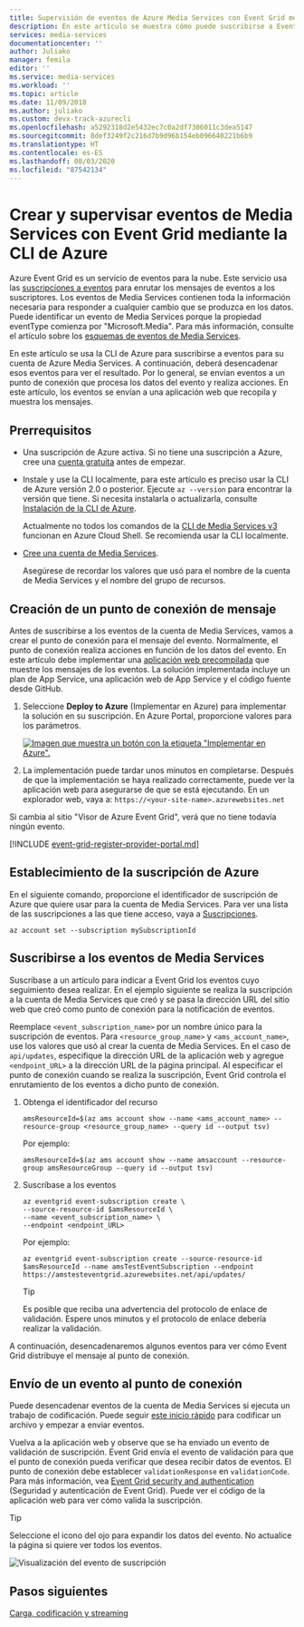 ```yaml
---
title: Supervisión de eventos de Azure Media Services con Event Grid mediante la CLI | Microsoft Docs
description: En este artículo se muestra cómo puede suscribirse a Event Grid para supervisar eventos de Azure Media Services.
services: media-services
documentationcenter: ''
author: Juliako
manager: femila
editor: ''
ms.service: media-services
ms.workload: ''
ms.topic: article
ms.date: 11/09/2018
ms.author: juliako
ms.custom: devx-track-azurecli
ms.openlocfilehash: a5292318d2e5432ec7c0a2df7306011c3dea5147
ms.sourcegitcommit: 8def3249f2c216d7b9d96b154eb096640221b6b9
ms.translationtype: HT
ms.contentlocale: es-ES
ms.lasthandoff: 08/03/2020
ms.locfileid: "87542134"
---
```

# <a name="create-and-monitor-media-services-events-with-event-grid-using-the-azure-cli"></a>Crear y supervisar eventos de Media Services con Event Grid mediante la CLI de Azure

Azure Event Grid es un servicio de eventos para la nube. Este servicio usa las [suscripciones a eventos](../../event-grid/concepts.md#event-subscriptions) para enrutar los mensajes de eventos a los suscriptores. Los eventos de Media Services contienen toda la información necesaria para responder a cualquier cambio que se produzca en los datos. Puede identificar un evento de Media Services porque la propiedad eventType comienza por "Microsoft.Media". Para más información, consulte el artículo sobre los [esquemas de eventos de Media Services](media-services-event-schemas.md).

En este artículo se usa la CLI de Azure para suscribirse a eventos para su cuenta de Azure Media Services. A continuación, deberá desencadenar esos eventos para ver el resultado. Por lo general, se envían eventos a un punto de conexión que procesa los datos del evento y realiza acciones. En este artículo, los eventos se envían a una aplicación web que recopila y muestra los mensajes.

## <a name="prerequisites"></a>Prerrequisitos

- Una suscripción de Azure activa. Si no tiene una suscripción a Azure, cree una [cuenta gratuita](https://azure.microsoft.com/free/?ref=microsoft.com&utm_source=microsoft.com&utm_medium=docs&utm_campaign=visualstudio) antes de empezar.
- Instale y use la CLI localmente, para este artículo es preciso usar la CLI de Azure versión 2.0 o posterior. Ejecute `az --version` para encontrar la versión que tiene. Si necesita instalarla o actualizarla, consulte [Instalación de la CLI de Azure](/cli/azure/install-azure-cli). 

    Actualmente no todos los comandos de la [CLI de Media Services v3](https://aka.ms/ams-v3-cli-ref) funcionan en Azure Cloud Shell. Se recomienda usar la CLI localmente.

- [Cree una cuenta de Media Services](./create-account-howto.md).

    Asegúrese de recordar los valores que usó para el nombre de la cuenta de Media Services y el nombre del grupo de recursos.

## <a name="create-a-message-endpoint"></a>Creación de un punto de conexión de mensaje

Antes de suscribirse a los eventos de la cuenta de Media Services, vamos a crear el punto de conexión para el mensaje del evento. Normalmente, el punto de conexión realiza acciones en función de los datos del evento. En este artículo debe implementar una [aplicación web precompilada](https://github.com/Azure-Samples/azure-event-grid-viewer) que muestre los mensajes de los eventos. La solución implementada incluye un plan de App Service, una aplicación web de App Service y el código fuente desde GitHub.

1. Seleccione **Deploy to Azure** (Implementar en Azure) para implementar la solución en su suscripción. En Azure Portal, proporcione valores para los parámetros.

   [![Imagen que muestra un botón con la etiqueta "Implementar en Azure".](https://azuredeploy.net/deploybutton.png)](https://portal.azure.com/#create/Microsoft.Template/uri/https%3A%2F%2Fraw.githubusercontent.com%2FAzure-Samples%2Fazure-event-grid-viewer%2Fmaster%2Fazuredeploy.json)

1. La implementación puede tardar unos minutos en completarse. Después de que la implementación se haya realizado correctamente, puede ver la aplicación web para asegurarse de que se está ejecutando. En un explorador web, vaya a: `https://<your-site-name>.azurewebsites.net`

Si cambia al sitio "Visor de Azure Event Grid", verá que no tiene todavía ningún evento.
   
[!INCLUDE [event-grid-register-provider-portal.md](../../../includes/event-grid-register-provider-portal.md)]

## <a name="set-the-azure-subscription"></a>Establecimiento de la suscripción de Azure

En el siguiente comando, proporcione el identificador de suscripción de Azure que quiere usar para la cuenta de Media Services. Para ver una lista de las suscripciones a las que tiene acceso, vaya a [Suscripciones](https://portal.azure.com/#blade/Microsoft_Azure_Billing/SubscriptionsBlade).

```azurecli
az account set --subscription mySubscriptionId
```

## <a name="subscribe-to-media-services-events"></a>Suscribirse a los eventos de Media Services

Suscríbase a un artículo para indicar a Event Grid los eventos cuyo seguimiento desea realizar. En el ejemplo siguiente se realiza la suscripción a la cuenta de Media Services que creó y se pasa la dirección URL del sitio web que creó como punto de conexión para la notificación de eventos. 

Reemplace `<event_subscription_name>` por un nombre único para la suscripción de eventos. Para `<resource_group_name>` y `<ams_account_name>`, use los valores que usó al crear la cuenta de Media Services. En el caso de `api/updates`, especifique la dirección URL de la aplicación web y agregue `<endpoint_URL>` a la dirección URL de la página principal. Al especificar el punto de conexión cuando se realiza la suscripción, Event Grid controla el enrutamiento de los eventos a dicho punto de conexión. 

1. Obtenga el identificador del recurso

    ```azurecli
    amsResourceId=$(az ams account show --name <ams_account_name> --resource-group <resource_group_name> --query id --output tsv)
    ```

    Por ejemplo:

    ```
    amsResourceId=$(az ams account show --name amsaccount --resource-group amsResourceGroup --query id --output tsv)
    ```

2. Suscríbase a los eventos

    ```azurecli
    az eventgrid event-subscription create \
    --source-resource-id $amsResourceId \
    --name <event_subscription_name> \
    --endpoint <endpoint_URL>
    ```

    Por ejemplo:

    ```
    az eventgrid event-subscription create --source-resource-id $amsResourceId --name amsTestEventSubscription --endpoint https://amstesteventgrid.azurewebsites.net/api/updates/
    ```    

    > [!TIP]
    > Es posible que reciba una advertencia del protocolo de enlace de validación. Espere unos minutos y el protocolo de enlace debería realizar la validación.

A continuación, desencadenaremos algunos eventos para ver cómo Event Grid distribuye el mensaje al punto de conexión.

## <a name="send-an-event-to-your-endpoint"></a>Envío de un evento al punto de conexión

Puede desencadenar eventos de la cuenta de Media Services si ejecuta un trabajo de codificación. Puede seguir [este inicio rápido](stream-files-dotnet-quickstart.md) para codificar un archivo y empezar a enviar eventos. 

Vuelva a la aplicación web y observe que se ha enviado un evento de validación de suscripción. Event Grid envía el evento de validación para que el punto de conexión pueda verificar que desea recibir datos de eventos. El punto de conexión debe establecer `validationResponse` en `validationCode`. Para más información, vea [Event Grid security and authentication](../../event-grid/security-authentication.md) (Seguridad y autenticación de Event Grid). Puede ver el código de la aplicación web para ver cómo valida la suscripción.

> [!TIP]
> Seleccione el icono del ojo para expandir los datos del evento. No actualice la página si quiere ver todos los eventos.

![Visualización del evento de suscripción](./media/monitor-events-portal/view-subscription-event.png)

## <a name="next-steps"></a>Pasos siguientes

[Carga, codificación y streaming](stream-files-tutorial-with-api.md)
